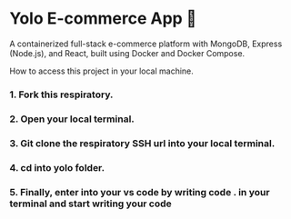 # Yolo E-commerce App 🛒

A containerized full-stack e-commerce platform with MongoDB, Express (Node.js), and React, built using Docker and Docker Compose.


How to access this project in your local machine.

### 1. Fork this respiratory.

### 2. Open your local terminal.

### 3. Git clone the respiratory SSH url into your local terminal.

### 4. cd into yolo folder.

### 5. Finally, enter into your vs code by writing code . in your terminal and start writing your code